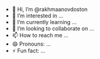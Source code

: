 - 👋 Hi, I’m @rakhmaanovdoston
- 👀 I’m interested in ...
- 🌱 I’m currently learning ...
- 💞️ I’m looking to collaborate on ...
- 📫 How to reach me ...
- 😄 Pronouns: ...
- ⚡ Fun fact: ...

<!---
rakhmaanovdoston/rakhmaanovdoston is a ✨ special ✨ repository because its `README.md` (this file) appears on your GitHub profile.
You can click the Preview link to take a look at your changes.
--->
